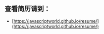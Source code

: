 ## 查看简历请到：

*  [https://javascriptworld.github.io/resume/](https://javascriptworld.github.io/resume/)
